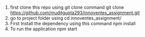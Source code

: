 1. first clone this repo using git clone command
 git clone https://github.com/muditgupta293/innoventes_assignment.git 
2. go to project folder using 
 cd innoventes_assignment/
3. First Install the dependency using this command
npm install
4. To run the application
npm start 

